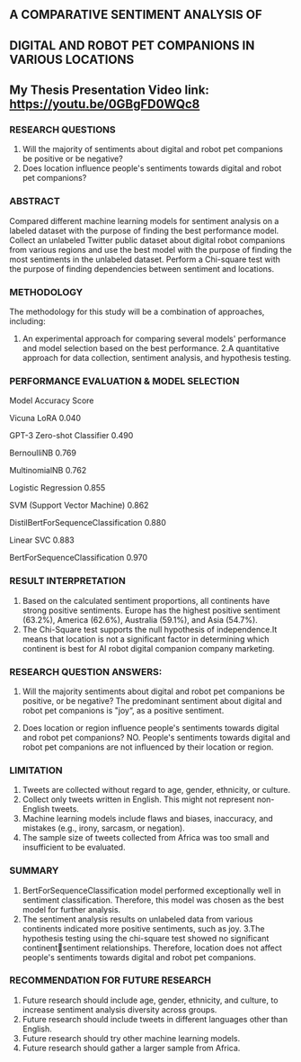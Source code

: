## A COMPARATIVE SENTIMENT ANALYSIS OF 
## DIGITAL AND ROBOT PET COMPANIONS IN VARIOUS LOCATIONS
## My Thesis Presentation Video link: https://youtu.be/0GBgFD0WQc8

### RESEARCH QUESTIONS
1. Will the majority of sentiments about digital and robot pet companions be positive or be negative?
2. Does location influence people's sentiments towards digital and robot pet companions?

### ABSTRACT
Compared different machine learning models for sentiment analysis on a labeled dataset with the purpose of finding the best performance model.
Collect an unlabeled Twitter public dataset about digital robot companions from various regions and use the best model with the purpose of finding the most sentiments in the unlabeled dataset. 
Perform a Chi-square test with the purpose of finding dependencies between sentiment and locations.

### METHODOLOGY
The methodology for this study will be a combination of approaches, including:
1. An experimental approach for comparing several models' performance and model selection based on the best performance.
2.A quantitative approach for data collection, sentiment analysis, and hypothesis testing.

### PERFORMANCE EVALUATION & MODEL SELECTION
Model                                Accuracy Score

Vicuna LoRA                          0.040

GPT-3 Zero-shot Classifier           0.490

BernoulliNB                          0.769

MultinomialNB                        0.762

Logistic Regression                  0.855

SVM (Support Vector Machine)         0.862

DistilBertForSequenceClassification  0.880

Linear SVC                           0.883

BertForSequenceClassification        0.970


### RESULT INTERPRETATION
1. Based on the calculated sentiment proportions, all continents have strong positive sentiments. Europe has the highest positive sentiment (63.2%), America (62.6%), Australia (59.1%), and Asia (54.7%).
2. The Chi-Square test supports the null hypothesis of independence.It means that location is not a significant factor in determining which continent is best for AI robot digital companion company marketing.

### RESEARCH QUESTION ANSWERS:
1. Will the majority sentiments about digital and robot pet companions be positive, or be negative?
The predominant sentiment about digital and robot pet companions is "joy“, as a positive sentiment.

2. Does location or region influence people's sentiments towards digital and robot pet companions?
NO. People's sentiments towards digital and robot pet companions are not influenced by their location or region.

### LIMITATION
1. Tweets are collected without regard to age, gender, ethnicity, or culture.
2. Collect only tweets written in English. This might not represent non-English tweets.
3. Machine learning models include flaws and biases, inaccuracy, and mistakes (e.g., irony, sarcasm, or negation).
4. The sample size of tweets collected from Africa was too small and insufficient to be evaluated.

### SUMMARY
1. BertForSequenceClassification model performed exceptionally well in sentiment classification. Therefore, this model was chosen as the best model for further analysis.
2. The sentiment analysis results on unlabeled data from various continents indicated more positive sentiments, such as joy.
3.The hypothesis testing using the chi-square test showed no significant continentsentiment relationships. Therefore, location does not affect people's sentiments towards digital and robot pet companions.

### RECOMMENDATION FOR FUTURE RESEARCH
1. Future research should include age, gender, ethnicity, and culture, to increase sentiment analysis diversity across groups.
2. Future research should include tweets in different languages other than English.
3. Future research should try other machine learning models.
4. Future research should gather a larger sample from Africa.
